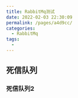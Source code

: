 ```yaml
---
title: RabbitMq测试
date: 2022-02-03 22:30:09
permalink: /pages/a4d9cc/
categories:
  - RabbitMq
tags:
  - 
---
```



## 死信队列

### 死信队列2